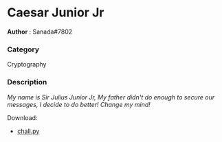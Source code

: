 Caesar Junior Jr
============

**Author** : Sanada#7802

### Category 
Cryptography

### Description
_My name is Sir Julius Junior Jr, My father_ 
_didn't do enough to secure our messages,_ 
_I decide to do better! Change my mind!_

Download:
- [chall.py](/Beefest2022/Caesar%20Junior%20Jr/chall.py)